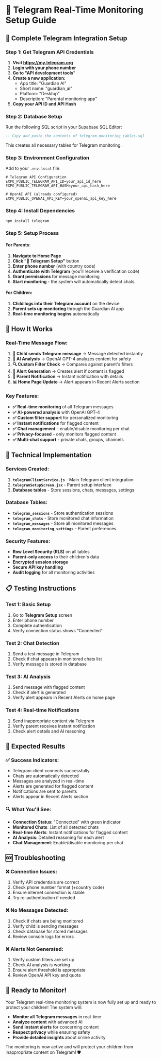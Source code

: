 # 📱 Telegram Real-Time Monitoring Setup Guide

## 🎯 **Complete Telegram Integration Setup**

### **Step 1: Get Telegram API Credentials**

1. **Visit https://my.telegram.org**
2. **Login with your phone number**
3. **Go to "API development tools"**
4. **Create a new application:**
   - App title: "Guardian AI"
   - Short name: "guardian_ai"
   - Platform: "Desktop"
   - Description: "Parental monitoring app"
5. **Copy your API ID and API Hash**

### **Step 2: Database Setup**

Run the following SQL script in your Supabase SQL Editor:

```sql
-- Copy and paste the contents of telegram_monitoring_tables.sql
```

This creates all necessary tables for Telegram monitoring.

### **Step 3: Environment Configuration**

Add to your `.env.local` file:

```env
# Telegram API Configuration
EXPO_PUBLIC_TELEGRAM_API_ID=your_api_id_here
EXPO_PUBLIC_TELEGRAM_API_HASH=your_api_hash_here

# OpenAI API (already configured)
EXPO_PUBLIC_OPENAI_API_KEY=your_openai_api_key_here
```

### **Step 4: Install Dependencies**

```bash
npm install telegram
```

### **Step 5: Setup Process**

#### **For Parents:**

1. **Navigate to Home Page**
2. **Click "📱 Telegram Setup"** button
3. **Enter phone number** (with country code)
4. **Authenticate with Telegram** (you'll receive a verification code)
5. **Grant permissions** for message monitoring
6. **Start monitoring** - the system will automatically detect chats

#### **For Children:**

1. **Child logs into their Telegram account** on the device
2. **Parent sets up monitoring** through the Guardian AI app
3. **Real-time monitoring begins** automatically

## 🚀 **How It Works**

### **Real-Time Message Flow:**

1. **📱 Child sends Telegram message** → Message detected instantly
2. **🤖 AI Analysis** → OpenAI GPT-4 analyzes content for safety
3. **🔍 Custom Filter Check** → Compares against parent's filters
4. **🚨 Alert Generation** → Creates alert if content is flagged
5. **📲 Parent Notification** → Instant notification with details
6. **📊 Home Page Update** → Alert appears in Recent Alerts section

### **Key Features:**

- **✅ Real-time monitoring** of all Telegram messages
- **✅ AI-powered analysis** with OpenAI GPT-4
- **✅ Custom filter support** for personalized monitoring
- **✅ Instant notifications** for flagged content
- **✅ Chat management** - enable/disable monitoring per chat
- **✅ Privacy-focused** - only monitors flagged content
- **✅ Multi-chat support** - private chats, groups, channels

## 🔧 **Technical Implementation**

### **Services Created:**

1. **`telegramClientService.js`** - Main Telegram client integration
2. **`telegramSetupScreen.jsx`** - Parent setup interface
3. **Database tables** - Store sessions, chats, messages, settings

### **Database Tables:**

- **`telegram_sessions`** - Store authentication sessions
- **`telegram_chats`** - Store monitored chat information
- **`telegram_messages`** - Store all monitored messages
- **`telegram_monitoring_settings`** - Parent preferences

### **Security Features:**

- **Row Level Security (RLS)** on all tables
- **Parent-only access** to their children's data
- **Encrypted session storage**
- **Secure API key handling**
- **Audit logging** for all monitoring activities

## 📋 **Testing Instructions**

### **Test 1: Basic Setup**
1. Go to **Telegram Setup** screen
2. Enter phone number
3. Complete authentication
4. Verify connection status shows "Connected"

### **Test 2: Chat Detection**
1. Send a test message in Telegram
2. Check if chat appears in monitored chats list
3. Verify message is stored in database

### **Test 3: AI Analysis**
1. Send message with flagged content
2. Check if alert is generated
3. Verify alert appears in Recent Alerts on home page

### **Test 4: Real-time Notifications**
1. Send inappropriate content via Telegram
2. Verify parent receives instant notification
3. Check alert details and AI reasoning

## 🎉 **Expected Results**

### **✅ Success Indicators:**
- Telegram client connects successfully
- Chats are automatically detected
- Messages are analyzed in real-time
- Alerts are generated for flagged content
- Notifications are sent to parents
- Alerts appear in Recent Alerts section

### **🔍 What You'll See:**
- **Connection Status**: "Connected" with green indicator
- **Monitored Chats**: List of all detected chats
- **Real-time Alerts**: Instant notifications for flagged content
- **AI Analysis**: Detailed reasoning for each alert
- **Chat Management**: Enable/disable monitoring per chat

## 🆘 **Troubleshooting**

### **❌ Connection Issues:**
1. Verify API credentials are correct
2. Check phone number format (+country code)
3. Ensure internet connection is stable
4. Try re-authentication if needed

### **❌ No Messages Detected:**
1. Check if chats are being monitored
2. Verify child is sending messages
3. Check database for stored messages
4. Review console logs for errors

### **❌ Alerts Not Generated:**
1. Verify custom filters are set up
2. Check AI analysis is working
3. Ensure alert threshold is appropriate
4. Review OpenAI API key and quota

## 🚀 **Ready to Monitor!**

Your Telegram real-time monitoring system is now fully set up and ready to protect your children! The system will:

- **Monitor all Telegram messages** in real-time
- **Analyze content** with advanced AI
- **Send instant alerts** for concerning content
- **Respect privacy** while ensuring safety
- **Provide detailed insights** about online activity

The monitoring is now active and will protect your children from inappropriate content on Telegram! 🛡️
